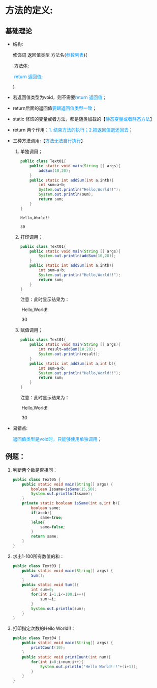 # 方法的定义:

## 基础理论

- 结构:

  修饰词   返回值类型   方法名(<font color="#0099ff">参数列表</font>){

  ​		方法体;

  ​		<font color="#0099ff">return 返回值;</font>

  }

- 若返回值类型为void，则不需要<font color="#0099ff">return 返回值</font>；

- return后面的返回值<font color="#0099ff">要跟返回值类型一致</font>；

- static 修饰的变量或者方法，都是随类加载的【<font color="#0099ff">静态变量或者静态方法</font>】

- return 两个作用：<font color="#0099ff">1. 结束方法的执行；2.把返回值退还回去</font>；

- 三种方法调用:【<font color="#0099ff">方法无法自行执行</font>】

  1. 单独调用；

     ```java
     public class Text01{
         public static void main(String [] args){
             addSum(10,20);
         }
         public static int addSum(int a,intb){
             int sum=a+b;
             System.out.println("Hello,World!!");
             System.out.println(sum);
             return sum;
         }
     }
     ```

     ```
     Hello,World!!
     
     30			
     ```

  2. 打印调用；

     ```java
     public class Text01{
         public static void main(String [] args){
             System.out.println(addSum(10,20));
         }
         public static int addSum(int a,intb){
             int sum=a+b;
             System.out.println("Hello,World!!");
             return sum;
         }
     }
     ```

     注意：此时显示结果为：

     ​			Hello,World!!

     ​			30

  3. 赋值调用；

     ```java
     public class Text01{
         public static void main(String [] args){
             int result=addSum(10,20);
             System.out.println(result);
         }
         public static int addSum(int a,int b){
             int sum=a+b;
             System.out.println("Hello,World!!");
             return sum;
         }
     }
     ```

     注意：此时显示结果为：

     ​			Hello,World!!

     ​			30

- 易错点:

  <font color="#0099ff">返回值类型是void时，只能够使用单独调用</font>；

## 例题：

1. 判断两个数是否相同：

   ```java
   public class Text05 {
       public static void main(String[] args) {
           boolean Issame=isSame(15,50);
           System.out.println(Issame);
       }
       private static boolean isSame(int a,int b){
           boolean same;
           if(a==b){
               same=true;
           }else{
               same=false;
           }
           return same;
       }
   }
   ```

2. 求出1-100所有数值的和：

   ```java
   public class Text03 {
       public static void main(String[] args) {
           Sum();
       }
       public static void Sum(){
           int sum=0;
           for(int i=1;i<=100;i++){
               sum+=i;
           }
           System.out.println(sum);
       }
   }
   ```

3. 打印指定次数的Hello World!!：

   ```java
   public class Text04 {
       public static void main(String[] args) {
           printCount(10);
       }
       public static void printCount(int num){
           for(int i=0;i<num;i++){
               System.out.println("Hello World!!!"+(i+1));
           }
       }
   }
   ```

